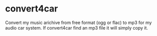 # convert4car
Convert my music arichive from free format (ogg or flac) to mp3 for my audio car system. If convert4car find an mp3 file it will simply copy it.

